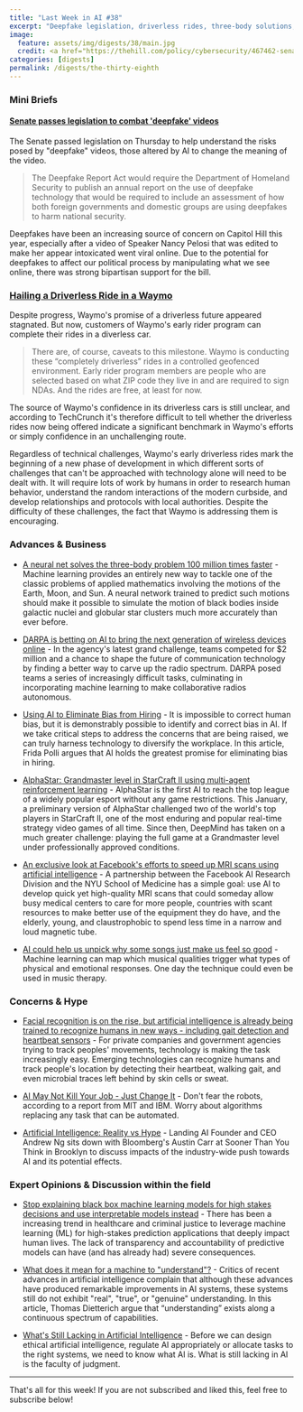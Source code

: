 ```yaml
---
title: "Last Week in AI #38"
excerpt: "Deepfake legislation, driverless rides, three-body solutions, and more!"
image:
  feature: assets/img/digests/38/main.jpg
  credit: <a href="https://thehill.com/policy/cybersecurity/467462-senate-passes-legislation-to-combat-deepfake-videos"> Maggie Miller / The Hill
categories: [digests]
permalink: /digests/the-thirty-eighth
---
```


### Mini Briefs

#### [Senate passes legislation to combat 'deepfake' videos](https://thehill.com/policy/cybersecurity/467462-senate-passes-legislation-to-combat-deepfake-videos)

The Senate passed legislation on Thursday to help understand the risks posed by "deepfake" videos, those altered by AI to change the meaning of the video.

> The Deepfake Report Act would require the Department of Homeland Security to publish an annual report on the use of deepfake technology that would be required to include an assessment of how both foreign governments and domestic groups are using deepfakes to harm national security.

Deepfakes have been an increasing source of concern on Capitol Hill this year, especially after a video of Speaker Nancy Pelosi that
was edited to make her appear intoxicated went viral online. Due to the potential for deepfakes to affect our political process by
manipulating what we see online, there was strong bipartisan support for the bill.

### [Hailing a Driverless Ride in a Waymo](https://techcrunch.com/2019/11/01/hailing-a-driverless-ride-in-a-waymo/)

Despite progress, Waymo's promise of a driverless future appeared stagnated. But now, customers of Waymo's early rider program can complete their rides in a diverless car.

> There are, of course, caveats to this milestone. Waymo is conducting these “completely driverless” rides in a controlled geofenced environment. Early rider program members are people who are selected based on what ZIP code they live in and are required to sign NDAs. And the rides are free, at least for now.

The source of Waymo's confidence in its driverless cars is still unclear, and according to TechCrunch it's therefore difficult to tell whether the driverless rides now being offered indicate a significant benchmark in Waymo's efforts or simply confidence in an unchallenging route.

Regardless of technical challenges, Waymo's early driverless rides mark the beginning of a new phase of development in which different sorts of challenges that can't be approached with technology alone will need to be dealt with. It will require lots of work by humans in order to research human behavior, understand the random interactions of the modern curbside, and develop relationships and protocols with local authorities. Despite the difficulty of these challenges, the fact that Waymo is addressing them is encouraging. 

### Advances & Business

* [A neural net solves the three-body problem 100 million times faster](https://www.technologyreview.com/s/614597/a-neural-net-solves-the-three-body-problem-100-million-times-faster/) - Machine learning provides an entirely new way to tackle one of the classic problems of applied mathematics involving the motions of the Earth, Moon, and Sun. A neural network trained to predict such motions should make it possible to simulate the motion of black bodies inside galactic nuclei and globular star clusters much more accurately than ever before.

* [DARPA is betting on AI to bring the next generation of wireless devices online](https://www.technologyreview.com/s/614627/5g-ai-darpa-next-generation-of-wireless-devices/) - In the agency's latest grand challenge, teams competed for $2 million and a chance to shape the future of communication technology by finding a better way to carve up the radio spectrum. DARPA posed teams a series of increasingly difficult tasks, culminating in incorporating machine learning to make collaborative radios autonomous.

* [Using AI to Eliminate Bias from Hiring](https://hbr.org/2019/10/using-ai-to-eliminate-bias-from-hiring) - It is impossible to correct human bias, but it is demonstrably possible to identify and correct bias in AI. If we take critical steps to address the concerns that are being raised, we can truly harness technology to diversify the workplace. In this article, Frida Polli argues that AI holds the greatest promise for eliminating bias in hiring.

* [AlphaStar: Grandmaster level in StarCraft II using multi-agent reinforcement learning](https://deepmind.com/blog/article/AlphaStar-Grandmaster-level-in-StarCraft-II-using-multi-agent-reinforcement-learning) - AlphaStar is the first AI to reach the top league of a widely popular esport without any game restrictions. This January, a preliminary version of AlphaStar challenged two of the world's top players in StarCraft II, one of the most enduring and popular real-time strategy video games of all time. Since then, DeepMind has taken on a much greater challenge: playing the full game at a Grandmaster level under professionally approved conditions.

* [An exclusive look at Facebook's efforts to speed up MRI scans using artificial intelligence](https://www.popsci.com/artificial-intelligence-fast-mri-scans-facebook-nyu/) - A partnership between the Facebook AI Research Division and the NYU School of Medicine has a simple goal: use AI to develop quick yet high-quality MRI scans that could someday allow busy medical centers to care for more people, countries with scant resources to make better use of the equipment they do have, and the elderly, young, and claustrophobic to spend less time in a narrow and loud magnetic tube.

* [AI could help us unpick why some songs just make us feel so good](https://app.getpocket.com/read/2777868271) - Machine learning can map which musical qualities trigger what types of physical and emotional responses. One day the technique could even be used in music therapy.

### Concerns & Hype

* [Facial recognition is on the rise, but artificial intelligence is already being trained to recognize humans in new ways - including gait detection and heartbeat sensors](https://www.businessinsider.com/ai-training-beyond-facial-recognition-gait-detection-heartbeat-sensors-2019-10) - For private companies and government agencies trying to track peoples' movements, technology is making the task increasingly easy. Emerging technologies can recognize humans and track people's location by detecting their heartbeat, walking gait, and even microbial traces left behind by skin cells or sweat.

* [AI May Not Kill Your Job - Just Change It](https://www.wired.com/story/ai-not-kill-job-change-it/) - Don't fear the robots, according to a report from MIT and IBM. Worry about algorithms replacing any task that can be automated.

* [Artificial Intelligence: Reality vs Hype](https://www.bloomberg.com/news/videos/2019-10-30/artificial-intelligence-reality-vs-hype-video) - Landing AI Founder and CEO Andrew Ng sits down with Bloomberg's Austin Carr at Sooner Than You Think in Brooklyn to discuss impacts of the industry-wide push towards AI and its potential effects.

### Expert Opinions & Discussion within the field

* [Stop explaining black box machine learning models for high stakes decisions and use interpretable models instead](https://blog.acolyer.org/2019/10/28/interpretable-models/) - There has been a increasing trend in healthcare and criminal justice to leverage machine learning (ML) for high-stakes prediction applications that deeply impact human lives. The lack of transparency and accountability of predictive models can have (and has already had) severe consequences.

* [What does it mean for a machine to "understand"?](https://medium.com/@tdietterich/what-does-it-mean-for-a-machine-to-understand-555485f3ad40) - Critics of recent advances in artificial intelligence complain that although these advances have produced remarkable improvements in AI systems, these systems still do not exhibit "real", "true", or "genuine" understanding. In this article, Thomas Dietterich argue that “understanding” exists along a continuous spectrum of capabilities.

* [What's Still Lacking in Artificial Intelligence](https://blogs.scientificamerican.com/observations/whats-still-lacking-in-artificial-intelligence/) - Before we can design ethical artificial intelligence, regulate AI appropriately or allocate tasks to the right systems, we need to know what AI is. What is still lacking in AI is the faculty of judgment.

<hr>

That's all for this week! If you are not subscribed and liked this, feel free to subscribe below!
